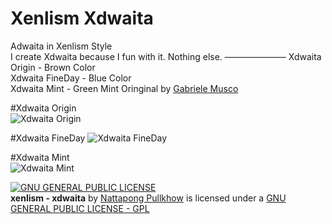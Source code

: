 # Xenlism Xdwaita
Adwaita in Xenlism Style    
I create Xdwaita because I fun with it. Nothing else.
———————
Xdwaita Origin - Brown Color   
Xdwaita FineDay - Blue Color   
Xdwaita Mint - Green Mint Oringinal by [Gabriele Musco](https://github.com/GabMus)    
   

#Xdwaita Origin    
![Xdwaita Origin](https://github.com/xenlism/Xdwaita/raw/master/Screenshot/Adwaita-xenlism-edition-origin.png)    
     
#Xdwaita FineDay
![Xdwaita FineDay](https://github.com/xenlism/Xdwaita/raw/master/Screenshot/Adwaita-xenlism-edition.png)     

#Xdwaita Mint   
![Xdwaita Mint](https://github.com/xenlism/Xdwaita/raw/master/Screenshot/Adwaita-xenlism-edition-mint.png)     

     
[![GNU GENERAL PUBLIC LICENSE](http://www.gnu.org/graphics/gplv3-127x51.png)](https://www.gnu.org/licenses/gpl.txt/)   
**xenlism - xdwaita** by [Nattapong Pullkhow](https://plus.google.com/+NattapongPullkhow/) is licensed under a [GNU GENERAL PUBLIC LICENSE - GPL](https://www.gnu.org/licenses/gpl.txt) 
